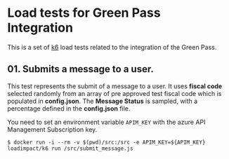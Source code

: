 # Load tests for Green Pass Integration

This is a set of [k6](https://k6.io) load tests related to the integration of the Green Pass.


## 01. Submits a message to a user.

This test represents the submit of a message to a user.
It uses **fiscal code** selected randomly from an array of pre approved test fiscal code which is populated in **config.json**.
The **Message Status** is sampled, with a percentage defined in the **config.json** file.

You need to set an environment variable `APIM_KEY` with the azure API Management Subscription key.

```
$ docker run -i --rm -v $(pwd)/src:/src -e APIM_KEY=${APIM_KEY} loadimpact/k6 run /src/submit_message.js
```
